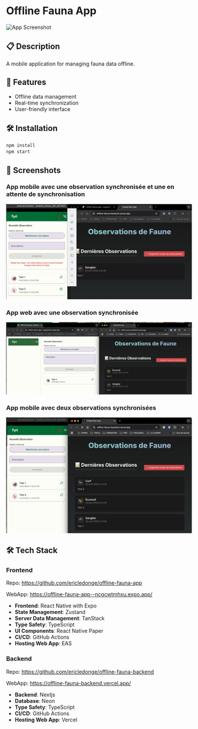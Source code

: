 # Offline Fauna App

![App Screenshot](./screenshots/app-preview.png)

## 📋 Description

A mobile application for managing fauna data offline.

## 🚀 Features

- Offline data management
- Real-time synchronization
- User-friendly interface

## 🛠️ Installation

```bash
npm install
npm start
```

## 📸 Screenshots

### App mobile avec une observation synchronisée et une en attente de synchronisation

![Feature 1](./screenshots/1.png)

### App web avec une observation synchronisée

![Feature 2](./screenshots/2.png)

### App mobile avec deux observations synchronisées

![Feature 2](./screenshots/3.png)

## 🛠️ Tech Stack

### Frontend

Repo: https://github.com/ericledonge/offline-fauna-app

WebApp: https://offline-fauna-app--ncgcwtmhxu.expo.app/

- **Frontend**: React Native with Expo
- **State Management**: Zustand
- **Server Data Management**: TanStack
- **Type Safety**: TypeScript
- **UI Components**: React Native Paper
- **CI/CD**: GitHub Actions
- **Hosting Web App**: EAS

### Backend

Repo: https://github.com/ericledonge/offline-fauna-backend

WebApp: https://offline-fauna-backend.vercel.app/

- **Backend**: Nextjs
- **Database**: Neon
- **Type Safety**: TypeScript
- **CI/CD**: GitHub Actions
- **Hosting Web App**: Vercel
